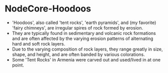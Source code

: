 # NodeCore-Hoodoos

- 'Hoodoos', also called 'tent rocks', 'earth pyramids', and (my favorite) 'fairy chimneys', are irregular spires of rock formed by erosion.
- They are typically found in sedimentary and volcanic rock formations and are often affected by the varying erosion patterns of alternating hard and soft rock layers.
- Due to the varying composition of rock layers, they range greatly in size, shape, and height, and are often banded by various colorations.
- Some 'Tent Rocks' in Armenia were carved out and used/lived in at one point. 

